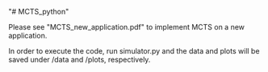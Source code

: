 "# MCTS_python" 

Please see "MCTS_new_application.pdf" to implement MCTS on a new application.

In order to execute the code, run simulator.py and the data and plots will be saved under /data and /plots, respectively. 

